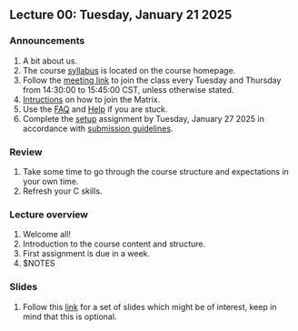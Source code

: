 ## Lecture 00: Tuesday, January 21 2025

### Announcements

1. A bit about us.
1. The course [syllabus](/index.md) is located on the course homepage.
1. Follow the [meeting link](https://meet.underground.software/KDLP) to join the class
every Tuesday and Thursday from 14:30:00 to 15:45:00 CST, unless otherwise stated.
1. [Intructions](/matrix.md) on how to join the Matrix.
1. Use the [FAQ](/faq.md) and [Help](/help.md) if you are stuck.
1. Complete the [setup](/setup.md) assignment by Tuesday, January 27 2025 in accordance with
[submission guidelines](/submitting.md).

### Review

1. Take some time to go through the course structure and expectations in your own time.
1. Refresh your C skills.

### Lecture overview

1. Welcome all!
1. Introduction to the course content and structure.
1. First assignment is due in a week.
1. $NOTES

### Slides

1. Follow this [link](https://kdlp.underground.software/slides/index.html) for a set of
slides which might be of interest, keep in mind that this is optional.
